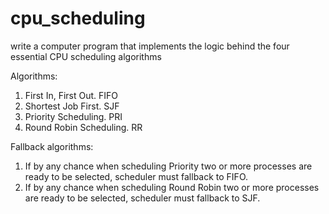 # cpu_scheduling
write a computer program that implements the logic
behind the four essential CPU scheduling algorithms

Algorithms:
1. First In, First Out. FIFO
2. Shortest Job First. SJF
3. Priority Scheduling. PRI
4. Round Robin Scheduling. RR

Fallback algorithms:

1. If by any chance when scheduling Priority two or more processes are ready to be selected, scheduler
must fallback to FIFO.
2. If by any chance when scheduling Round Robin two or more processes are ready to be selected,
scheduler must fallback to SJF.
